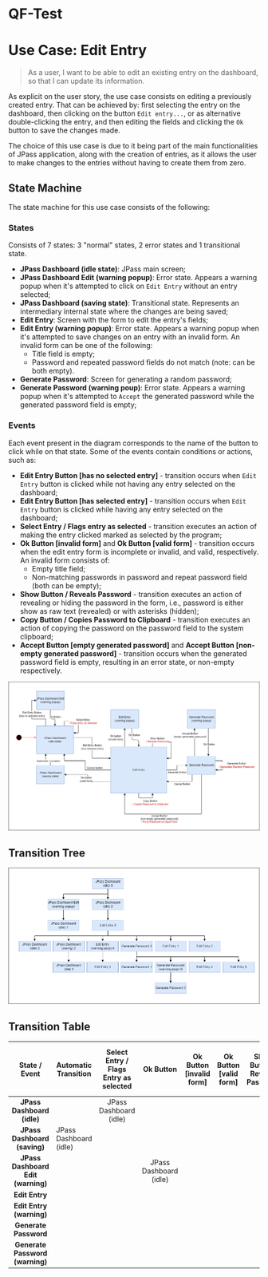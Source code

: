 # QF-Test

# Use Case: Edit Entry

> As a user, I want to be able to edit an existing entry on the dashboard, so that I can update its information.

As explicit on the user story, the use case consists on editing a previously created entry. That can be achieved by: first selecting the entry on the dashboard, then clicking on the button `Edit entry...`, or as alternative double-clicking the entry, and then editing the fields and clicking the `Ok` button to save the changes made.

The choice of this use case is due to it being part of the main functionalities of JPass application, along with the creation of entries, as it allows the user to make changes to the entries without having to create them from zero.

## State Machine

The state machine for this use case consists of the following:

### States
Consists of 7 states: 3 "normal" states, 2 error states and 1 transitional state.

- **JPass Dashboard (idle state)**: JPass main screen;
- **JPass Dashboard Edit (warning popup)**: Error state. Appears a warning popup when it's attempted to click on `Edit Entry` without an entry selected;
- **JPass Dashboard (saving state)**: Transitional state. Represents an intermediary internal state where the changes are being saved;
- **Edit Entry**: Screen with the form to edit the entry's fields;
- **Edit Entry (warning popup)**: Error state. Appears a warning popup when it's attempted to save changes on an entry with an invalid form. An invalid form can be one of the following:
  - Title field is empty;
  - Password and repeated password fields do not match (note: can be both empty).
- **Generate Password**: Screen for generating a random password;
- **Generate Password (warning poup)**: Error state. Appears a warning popup when it's attempted to `Accept` the generated password while the generated password field is empty;

### Events
Each event present in the diagram corresponds to the name of the button to click while on that state. Some of the events contain conditions or actions, such as:

- **Edit Entry Button [has no selected entry]** - transition occurs when `Edit Entry` button is clicked while not having any entry selected on the dashboard;
- **Edit Entry Button [has selected entry]** - transition occurs when `Edit Entry` button is clicked while having any entry selected on the dashboard;
- **Select Entry / Flags entry as selected** - transition executes an action of making the entry clicked marked as selected by the program;
- **Ok Button [invalid form]** and **Ok Button [valid form]** - transition occurs when the edit entry form is incomplete or invalid, and valid, respectively. An invalid form consists of:
  - Empty title field;
  - Non-matching passwords in password and repeat password field (both can be empty);
- **Show Button / Reveals Password** - transition executes an action of revealing or hiding the password in the form, i.e., password is either show as raw text (revealed) or with asterisks (hidden);
- **Copy Button / Copies Password to Clipboard** - transition executes an action of copying the password on the password field to the system clipboard;
- **Accept Button [empty generated password]** and **Accept Button [non-empty generated password]** - transition occurs when the generated password field is empty, resulting in an error state, or non-empty respectively.


![Edit Entry State Machine](assets/EditEntryStateMachine.png)

## Transition Tree

![Edit Entry Transition Tree](assets/EditEntryTree.png)

## Transition Table

|          **State / Event**         | **Automatic Transition** | **Select Entry / Flags Entry as selected** |      **Ok Button**     | **Ok Button [invalid form]** | **Ok Button [valid form]** | **Show Button / Reveals Password** | **Copy Button / Copies Password to Clipboard** | **Cancel Button** | **Edit Entry Button [has selected entry]** | **Edit Entry [has no selected entry]** | **Accept Button [empty generated password]** | **Accept Button [non-empty generated password]** | **Generate Button / Generates Random Password** |
|:----------------------------------:|--------------------------|:------------------------------------------:|:----------------------:|:----------------------------:|:--------------------------:|:----------------------------------:|:----------------------------------------------:|:-----------------:|:------------------------------------------:|:--------------------------------------:|:--------------------------------------------:|:------------------------------------------------:|:-----------------------------------------------:|
|     **JPass Dashboard (idle)**     |                          |           JPass Dashboard (idle)           |                        |                              |                            |                                    |                                                |                   |                                            |                                        |                                              |                                                  |                                                 |
|    **JPass Dashboard (saving)**    | JPass Dashboard (idle)   |                                            |                        |                              |                            |                                    |                                                |                   |                                            |                                        |                                              |                                                  |                                                 |
| **JPass Dashboard Edit (warning)** |                          |                                            | JPass Dashboard (idle) |                              |                            |                                    |                                                |                   |                                            |                                        |                                              |                                                  |                                                 |
|           **Edit Entry**           |                          |                                            |                        |                              |                            |                                    |                                                |                   |                                            |                                        |                                              |                                                  |                                                 |
|      **Edit Entry (warning)**      |                          |                                            |                        |                              |                            |                                    |                                                |                   |                                            |                                        |                                              |                                                  |                                                 |
|        **Generate Password**       |                          |                                            |                        |                              |                            |                                    |                                                |                   |                                            |                                        |                                              |                                                  |                                                 |
|   **Generate Password (warning)**  |                          |                                            |                        |                              |                            |                                    |                                                |                   |                                            |                                        |                                              |                                                  |                                                 |